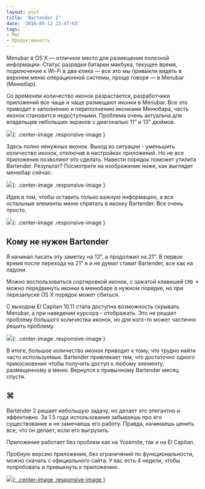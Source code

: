 ```yaml
---
layout: post
title: 'Bartender 2'
date: '2016-05-12 22:47:03'
tags:
- Mac
- Продуктивность
---
```


Menubar в OS X — отличное место для размещения полезной информации. Статус разрядки батареи макбука, текущее время, подключение к Wi-Fi в два клика — все это мы привыкли видеть в верхнем меню операционной системы, проще говоря — в Menubar (Менюбар).

Со временем количество иконок разрастается, разработчики приложений все чаще и чаще размещают иконки в Menubar. Все это приводит к заполнению и переполнению иконками Менюбара, часть иконок становится недоступными. Проблема очень актуальна для владельцев небольших экранов с диагональю 11" и 13" дюймов. 

![](http://pavel.miroshnichen.co/images/2016/05/bartender-01.png){: .center-image .responsive-image }

Здесь полно ненужных иконок. Выход из ситуации - уменьшить количество иконок, отключив в настройках приложений. Но не все приложения позволяют это сделать. Навести порядок поможет утилита Bartender.  Результат? Посмотрите на изображение ниже, как выглядит менюбар сейчас:

![](http://pavel.miroshnichen.co/images/2016/05/bartender-02.png){: .center-image .responsive-image }

Идея в том, чтобы оставить только важную информацию, а все остальные элементы меню спрятать в иконку Bartender. Все очень просто.

![](http://pavel.miroshnichen.co/images/2016/05/bartender-04.png){: .center-image .responsive-image }


## Кому не нужен Bartender
Я начинал писать эту заметку на 13", а продолжил на 21".  В первое время после перехода на 21" я и не думал ставит Bartender, все как на ладони. 

Можно воспользоваться сортировкой иконок, с зажатой клавишей `CMD ⌘` можно передвинуть иконки в менюбаре в нужном порядке, но при перезапуске OS X порядок может сбиться.

С выходом El Capitan 10.11 стала доступна возможность скрывать Menubar, а при наведении курсора - отображать. Это не решает проблему большого количества иконок, но для кого-то может частично решить проблему.

![](http://pavel.miroshnichen.co/images/2016/05/bartender-03.gif){: .center-image .responsive-image }

В итоге, большое количество иконок приводит к тому, что трудно найти часто используемые. Bartender привлекает тем, что достаточно одного прикосновения чтобы получить доступ к любому элементу, размещенному в меню. Вернулся к привычному Bartender месяц спустя.



## ⌘
Bartender 2 решает небольшую задачу, но делает это элегантно и эффективно. За 1.5 года использования забываешь про его существование и не замечаешь его работу. Правда, начинаешь ценить все, что он делает, если его выгрузить. 

Приложение работает без проблем как на Yosemite, так и на El Capitan. 

Пробную версию приложения, без ограничений по функциональности, можно скачать с официального сайта. У вас есть 4 недели, чтобы попробовать и привыкнуть к приложению.

[![](http://pavel.miroshnichen.co/images/2016/05/bartender-05.png){: .center-image .responsive-image }](https://www.macbartender.com)

